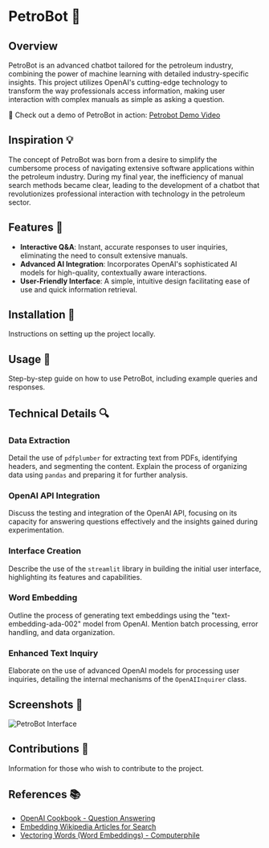 # PetroBot 🤖

## Overview

PetroBot is an advanced chatbot tailored for the petroleum industry, combining the power of machine learning with detailed industry-specific insights. This project utilizes OpenAI's cutting-edge technology to transform the way professionals access information, making user interaction with complex manuals as simple as asking a question.

🎥 Check out a demo of PetroBot in action: [Petrobot Demo Video](https://yourlink.com)

## Inspiration 💡

The concept of PetroBot was born from a desire to simplify the cumbersome process of navigating extensive software applications within the petroleum industry. During my final year, the inefficiency of manual search methods became clear, leading to the development of a chatbot that revolutionizes professional interaction with technology in the petroleum sector.

## Features 🌟

- **Interactive Q&A**: Instant, accurate responses to user inquiries, eliminating the need to consult extensive manuals.
- **Advanced AI Integration**: Incorporates OpenAI's sophisticated AI models for high-quality, contextually aware interactions.
- **User-Friendly Interface**: A simple, intuitive design facilitating ease of use and quick information retrieval.

## Installation 🔧

Instructions on setting up the project locally.

## Usage 🚀

Step-by-step guide on how to use PetroBot, including example queries and responses.

## Technical Details 🔍

### Data Extraction

Detail the use of `pdfplumber` for extracting text from PDFs, identifying headers, and segmenting the content. Explain the process of organizing data using `pandas` and preparing it for further analysis.

### OpenAI API Integration

Discuss the testing and integration of the OpenAI API, focusing on its capacity for answering questions effectively and the insights gained during experimentation.

### Interface Creation

Describe the use of the `streamlit` library in building the initial user interface, highlighting its features and capabilities.

### Word Embedding

Outline the process of generating text embeddings using the "text-embedding-ada-002" model from OpenAI. Mention batch processing, error handling, and data organization.

### Enhanced Text Inquiry

Elaborate on the use of advanced OpenAI models for processing user inquiries, detailing the internal mechanisms of the `OpenAIInquirer` class.

## Screenshots 📸

![PetroBot Interface](!https://github.com/aliyusifov99/petrobot/blob/main/screenshots/Screenshot%202023-10-23%20154426.png)
## Contributions 👥

Information for those who wish to contribute to the project.

## References 📚

- [OpenAI Cookbook - Question Answering](https://github.com/openai/openai-cookbook/blob/main/examples/Question_answering_using_embeddings.ipynb)
- [Embedding Wikipedia Articles for Search](https://github.com/openai/openai-cookbook/blob/12f7c13b61cbe6703cbe7d5038eb9ed522f84141/examples/Embedding_Wikipedia_articles_for_search.ipynb)
- [Vectoring Words (Word Embeddings) - Computerphile](https://www.youtube.com/watch?v=gQddtTdmG_8)
